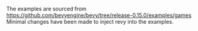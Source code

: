 The examples are sourced from https://github.com/bevyengine/bevy/tree/release-0.15.0/examples/games
Minimal changes have been made to inject revy into the examples.
